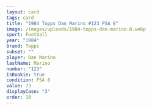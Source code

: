 ```yaml
---
layout: card
tags: card
title: "1984 Topps Dan Marino #123 PSA 8"
image: /images/uploads/1984-topps-dan-marino-8.webp
sport: Football
year: "1984"
brand: Topps
subset: ""
player: Dan Marino
lastName: Marino
number: "123"
isRookie: true
condition: PSA 8
value: 73
displayCase: "3"
order: 10
---
```


